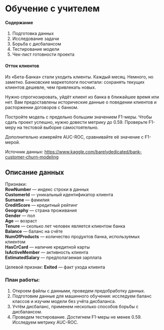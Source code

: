 # Обучение с учителем


#### Содержание
1.  Подготовка данных  
2.  Исследование задачи  
3.  Борьба с дисбалансом  
4.  Тестирование модели  
5.  Чек-лист готовности проекта  


#### Отток клиентов
Из «Бета-Банка» стали уходить клиенты. Каждый месяц. Немного, но заметно. Банковские маркетологи посчитали: сохранять текущих клиентов дешевле, чем привлекать новых.  

Нужно спрогнозировать, уйдёт клиент из банка в ближайшее время или нет. Вам предоставлены исторические данные о поведении клиентов и расторжении договоров с банком.  

Постройте модель с предельно большим значением F1-меры. Чтобы сдать проект успешно, нужно довести метрику до 0.59. Проверьте F1-меру на тестовой выборке самостоятельно.  

Дополнительно измеряйте AUC-ROC, сравнивайте её значение с F1-мерой.  

Источник данных: https://www.kaggle.com/barelydedicated/bank-customer-churn-modeling  

## Описание данных
Признаки:  
**RowNumber** — индекс строки в данных  
**CustomerId** — уникальный идентификатор клиента  
**Surname** — фамилия  
**CreditScore** — кредитный рейтинг  
**Geography** — страна проживания  
**Gender** — пол  
**Age** — возраст  
**Tenure** — сколько лет человек является клиентом банка  
**Balance** — баланс на счёте  
**NumOfProducts** — количество продуктов банка, используемых клиентом  
**HasCrCard** — наличие кредитной карты  
**IsActiveMember** — активность клиента  
**EstimatedSalary** — предполагаемая зарплата  

Целевой признак:
**Exited** — факт ухода клиента  


### План работы:

1. Откроем файлы с данными, проведем предобработку данных.  
2. Подготовим данные для машинного обучения: исследуем баланс классов и изучим модели без учёта дисбаланса.  
3. Учтём дисбаланс, применем несколько способов борьбы с дисбалансом.  
4. Проведем тестирование. Достигнем F1-меры не менее 0.59. Исследуем метрику AUC-ROC.  
